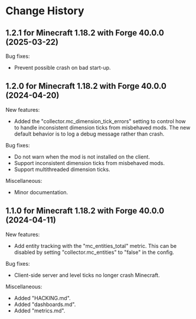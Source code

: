 Change History
==============


1.2.1 for Minecraft 1.18.2 with Forge 40.0.0 (2025-03-22)
---------------------------------------------------------

Bug fixes:

- Prevent possible crash on bad start-up.


1.2.0 for Minecraft 1.18.2 with Forge 40.0.0 (2024-04-20)
---------------------------------------------------------

New features:

- Added the "collector.mc_dimension_tick_errors" setting to control how to handle inconsistent dimension ticks from misbehaved mods. The new default behavior is to log a debug message rather than crash.

Bug fixes:

- Do not warn when the mod is not installed on the client.
- Support inconsistent dimension ticks from misbehaved mods.
- Support multithreaded dimension ticks.

Miscellaneous:

- Minor documentation.


1.1.0 for Minecraft 1.18.2 with Forge 40.0.0 (2024-04-11)
---------------------------------------------------------

New features:

- Add entity tracking with the "mc_entities_total" metric. This can be disabled by setting "collector.mc_entities" to "false" in the config.

Bug fixes:

- Client-side server and level ticks no longer crash Minecraft.

Miscellaneous:

- Added "HACKING.md".
- Added "dashboards.md".
- Added "metrics.md".
